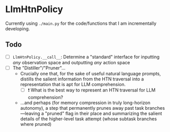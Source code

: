 # LlmHtnPolicy

Currently using `./main.py` for the code/functions that I am incrementally developing.

## Todo

- [ ] `LlmHtnPolicy.__call__`: Determine a "standard" interface for inputting _any_ observation space and outputting _any_ action space
- [ ] The "Distiller"/"Pruner"...
  - Crucially one that, for the sake of useful natural language prompts, distills the salient information from the HTN traversal into a representation that is apt for LLM comprehension.
    - [ ] ❗ What is the best way to represent an HTN traversal for LLM comprehension?
  - ...and perhaps (for memory compression in truly long-horizon autonomy), a step that permanently prunes away past task branches—leaving a "pruned" flag in their place and summarizing the salient details of the higher-level task attempt (whose subtask branches where pruned)